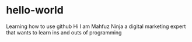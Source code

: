 # hello-world
Learning how to use github
Hi I am Mahfuz Ninja a digital marketing expert that wants to learn ins and outs of programming
